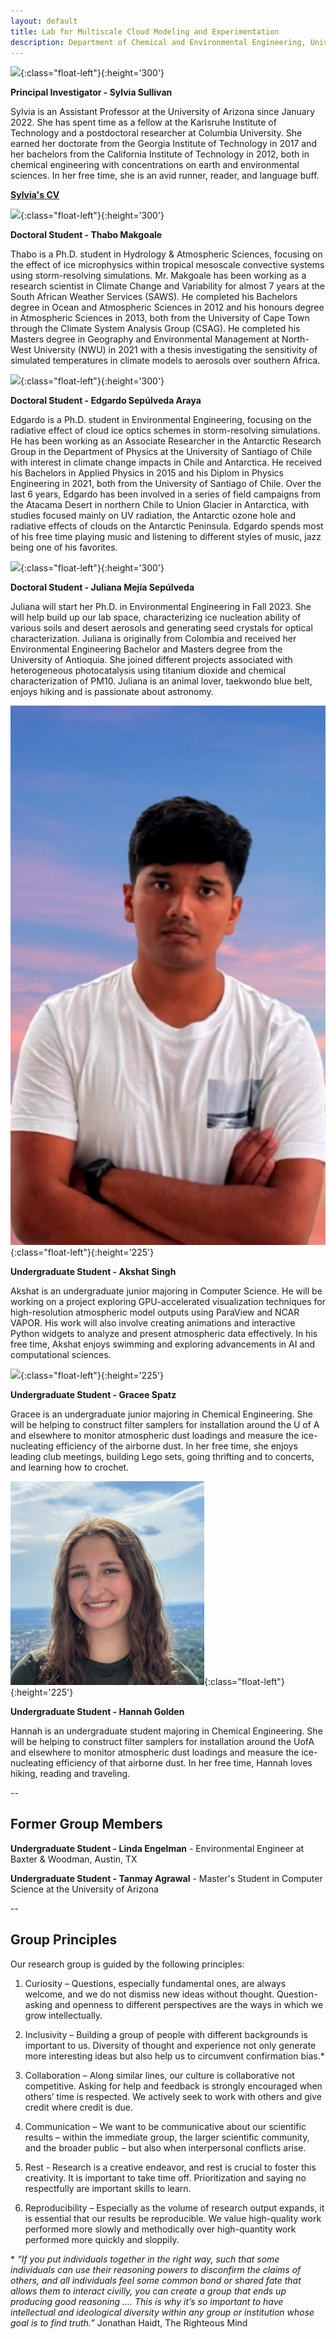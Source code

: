 ```yaml
---
layout: default
title: Lab for Multiscale Cloud Modeling and Experimentation
description: Department of Chemical and Environmental Engineering, University of Arizona
---
```


![](sylvia.jpg){:class="float-left"}{:height='300'}

**Principal Investigator - Sylvia Sullivan**

Sylvia is an Assistant Professor at the University of Arizona since January 2022. She has spent time as a fellow at the Karlsruhe Institute of Technology and a postdoctoral researcher at Columbia University. She earned her doctorate from the Georgia Institute of Technology in 2017 and her bachelors from the California Institute of Technology in 2012, both in chemical engineering with concentrations on earth and environmental sciences. In her free time, she is an avid runner, reader, and language buff.

**[Sylvia's CV](/Files/CV-SSullivan.pdf)**

![](thabo.jpg){:class="float-left"}{:height='300'}

**Doctoral Student - Thabo Makgoale**

Thabo is a Ph.D. student in Hydrology & Atmospheric Sciences, focusing on the effect of ice microphysics within tropical mesoscale convective systems using storm-resolving simulations. Mr. Makgoale has been working as a research scientist in Climate Change and Variability for almost 7 years at the South African Weather Services (SAWS). He completed his Bachelors degree in Ocean and Atmospheric Sciences in 2012 and his honours degree in Atmospheric Sciences in 2013, both from the University of Cape Town through the Climate System Analysis Group (CSAG). He completed his Masters degree in Geography and Environmental Management at North-West University (NWU) in 2021 with a thesis investigating the sensitivity of simulated temperatures in climate models to aerosols over southern Africa.

![](edgardo.jpg){:class="float-left"}{:height='300'}

**Doctoral Student - Edgardo Sepúlveda Araya**

Edgardo is a Ph.D. student in Environmental Engineering, focusing on the radiative effect of cloud ice optics schemes in storm-resolving simulations. He has been working as an Associate Researcher in the Antarctic Research Group in the Department of Physics at the University of Santiago of Chile with interest in climate change impacts in Chile and Antarctica. He received his Bachelors in Applied Physics in 2015 and his Diplom in Physics Engineering in 2021, both from the University of Santiago of Chile. Over the last 6 years, Edgardo has been involved in a series of field campaigns from the Atacama Desert in northern Chile to Union Glacier in Antarctica, with studies focused mainly on UV radiation, the Antarctic ozone hole and radiative effects of clouds on the Antarctic Peninsula. Edgardo spends most of his free time playing music and listening to different styles of music, jazz being one of his favorites.

![](juliana-photo.jpg){:class="float-left"}{:height='300'}

**Doctoral Student - Juliana Mejía Sepúlveda**

Juliana will start her Ph.D. in Environmental Engineering in Fall 2023. She will help build up our lab space, characterizing ice nucleation ability of various soils and desert aerosols and generating seed crystals for optical characterization. Juliana is originally from Colombia and received her Environmental Engineering Bachelor and Masters degree from the University of Antioquia. She joined different projects associated with heterogeneous photocatalysis using titanium dioxide and chemical characterization of PM10. Juliana is an animal lover, taekwondo blue belt, enjoys hiking and is passionate about astronomy.

![](akshat-headshot.jpg){:class="float-left"}{:height='225'}

**Undergraduate Student - Akshat Singh**

Akshat is an undergraduate junior majoring in Computer Science. He will be working on a project exploring GPU-accelerated visualization techniques for high-resolution atmospheric model outputs using ParaView and NCAR VAPOR. His work will also involve creating animations and interactive Python widgets to analyze and present atmospheric data effectively. In his free time, Akshat enjoys swimming and exploring advancements in AI and computational sciences.

![](gracee.JPG){:class="float-left"}{:height='225'}

**Undergraduate Student - Gracee Spatz**

Gracee is an undergraduate junior majoring in Chemical Engineering. She will be helping to construct filter samplers for installation around the U of A and elsewhere to monitor atmospheric dust loadings and measure the ice-nucleating efficiency of the airborne dust. In her free time, she enjoys leading club meetings, building Lego sets, going thrifting and to concerts, and learning how to crochet. 

![](hannah-headshot.png){:class="float-left"}{:height='225'}

**Undergraduate Student - Hannah Golden**

Hannah is an undergraduate student majoring in Chemical Engineering. She will be helping to construct filter samplers for installation around the UofA and elsewhere to monitor atmospheric dust loadings and measure the ice-nucleating efficiency of that airborne dust. In her free time, Hannah loves hiking, reading and traveling.

--

## Former Group Members

**Undergraduate Student - Linda Engelman** - Environmental Engineer at Baxter & Woodman, Austin, TX

**Undergraduate Student - Tanmay Agrawal** - Master's Student in Computer Science at the University of Arizona

--
## Group Principles

Our research group is guided by the following principles:

1.	Curiosity – Questions, especially fundamental ones, are always welcome, and we do not dismiss new ideas without thought. Question-asking and openness to different perspectives are the ways in which we grow intellectually.

2.	Inclusivity – Building a group of people with different backgrounds is important to us. Diversity of thought and experience not only generate more interesting ideas but also help us to circumvent confirmation bias.*

3.	Collaboration – Along similar lines, our culture is collaborative not competitive. Asking for help and feedback is strongly encouraged when others’ time is respected. We actively seek to work with others and give credit where credit is due.

4.	Communication – We want to be communicative about our scientific results – within the immediate group, the larger scientific community, and the broader public – but also when interpersonal conflicts arise.

5.	Rest - Research is a creative endeavor, and rest is crucial to foster this creativity. It is important to take time off. Prioritization and saying no respectfully are important skills to learn.

6.	Reproducibility – Especially as the volume of research output expands, it is essential that our results be reproducible. We value high-quality work performed more slowly and methodically over high-quantity work performed more quickly and sloppily.

\* *“If you put individuals together in the right way, such that some individuals can use their reasoning powers to disconfirm the claims of others, and all individuals feel some common bond or shared fate that allows them to interact civilly, you can create a group that ends up producing good reasoning .... This is why it’s so important to have intellectual and ideological diversity within any group or institution whose goal is to find truth.”*
Jonathan Haidt, The Righteous Mind

